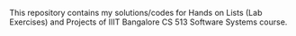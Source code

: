 This repository contains my solutions/codes for Hands on Lists (Lab Exercises) and Projects of IIIT Bangalore CS 513 Software Systems course.
